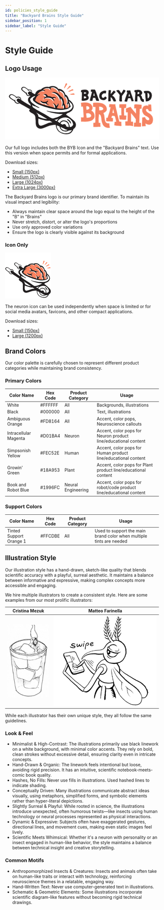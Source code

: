 ```yaml
---
id: policies_style_guide
title: "Backyard Brains Style Guide"
sidebar_position: 1
sidebar_label: "Style Guide"
---
```


# Style Guide

## Logo Usage

![Backyard Brains Full Logo](./BYBLogoFull_512.png)

Our full logo includes both the BYB Icon and the "Backyard Brains" text. Use this version when space permits and for formal applications.

Download sizes:
- [Small (150px)](./BYBLogoFull_150.png)
- [Medium (512px)](./BYBLogoFull_512.png)
- [Large (1024px)](./BYBLogoFull_1024.png)
- [Extra Large (3000px)](./BYBLogoFull_3000.png)


The Backyard Brains logo is our primary brand identifier. To maintain its visual impact and legibility:

- Always maintain clear space around the logo equal to the height of the "B" in "Brains"
- Never stretch, distort, or alter the logo's proportions
- Use only approved color variations
- Ensure the logo is clearly visible against its background

### Icon Only
![Backyard Brains Icon](./BYBLogo_150.png)

The neuron icon can be used independently when space is limited or for social media avatars, favicons, and other compact applications.

Download sizes:
- [Small (150px)](./BYBLogo_150.png)
- [Large (1200px)](./BYBLogo_1200.png)


## Brand Colors

Our color palette is carefully chosen to represent different product categories while maintaining brand consistency.

### Primary Colors

<div class="colorTable">

| Color Name | Hex Code | Product Category | Usage |
|------------|----------|------------------|--------|
| White | #FFFFFF | All | Backgrounds, illustrations |
| Black | #000000 | All | Text, illustrations |
| Ambiguous Orange | #FD8164 | All | Accent, color pops, Neuroscience callouts |
| Intracellular Magenta | #D01BA4 | Neuron | Accent, color pops for Neuron product line/educational content |
| Simpsonish Yellow | #FEC52E | Human | Accent, color pops for Human product line/educational content |
| Growin' Green | #18A953 | Plant | Accent, color pops for Plant product line/educational content |
| Book and Robot Blue | #1996FC | Neural Engineering | Accent, color pops for robot/code product line/educational content |

</div>


### Support Colors

<div class="supportTable">

| Color Name | Hex Code | Product Category | Usage |
|------------|----------|------------------|--------|
| Tinted Support Orange 1 | #FFCDBE | All | Used to support the main brand color when multiple tints are needed |

</div>

## Illustration Style

Our illustration style has a hand-drawn, sketch-like quality that blends scientific accuracy with a playful, surreal aesthetic. It maintains a balance between informative and expressive, making complex concepts more accessible and engaging.

We hire multiple illustrators to create a consistent style. Here are some examples from our most prolific illustrators:

| Cristina Mezuk | Matteo Farinella |
|-----------------|-------------------|
| ![Cockroach Hoodie Illustration](./expCockroachhoodie.jpg) | ![Mosquito Illustration](./expMosquitoLoveSongs-MaleSwipe.png) |

While each illustrator has their own unique style, they all follow the same guidelines.

### Look & Feel
- Minimalist & High-Contrast: The illustrations primarily use black linework on a white background, with minimal color accents. They rely on bold, clean strokes without excessive detail, ensuring clarity even in intricate concepts.
- Hand-Drawn & Organic: The linework feels intentional but loose, avoiding rigid precision. It has an intuitive, scientific notebook-meets-comic book quality.
- Hashes, No Fills: Never use fills in illustrations. Used hashed lines to indicate shading.
- Conceptually Driven: Many illustrations communicate abstract ideas visually, using metaphors, simplified forms, and symbolic elements rather than hyper-literal depictions.
- Slightly Surreal & Playful: While rooted in science, the illustrations introduce unexpected, often humorous twists—like insects using human technology or neural processes represented as physical interactions.
- Dynamic & Expressive: Subjects often have exaggerated gestures, directional lines, and movement cues, making even static images feel lively.
- Scientific Meets Whimsical: Whether it's a neuron with personality or an insect engaged in human-like behavior, the style maintains a balance between technical insight and creative storytelling.

### Common Motifs
- Anthropomorphized Insects & Creatures: Insects and animals often take on human-like traits or interact with technology, reinforcing neuroscience themes in a relatable, engaging way.
- Hand-Written Text: Never use computer-generated text in illustrations.
- Schematic & Geometric Elements: Some illustrations incorporate scientific diagram-like features without becoming rigid technical drawings.



